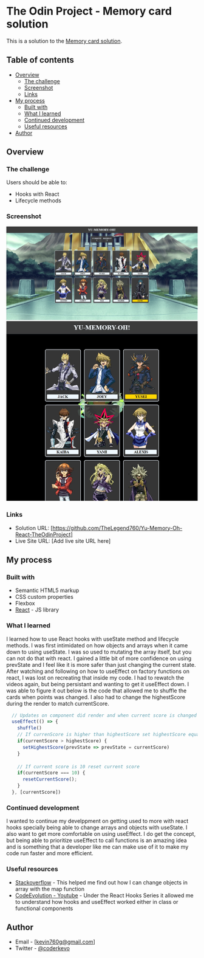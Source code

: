 # The Odin Project - Memory card solution

This is a solution to the [Memory card solution](https://www.theodinproject.com/lessons/node-path-javascript-memory-card). 

## Table of contents

- [Overview](#overview)
  - [The challenge](#the-challenge)
  - [Screenshot](#screenshot)
  - [Links](#links)
- [My process](#my-process)
  - [Built with](#built-with)
  - [What I learned](#what-i-learned)
  - [Continued development](#continued-development)
  - [Useful resources](#useful-resources)
- [Author](#author)



## Overview

### The challenge

Users should be able to:

- Hooks with React
- Lifecycle methods

### Screenshot

![](./screenshots/desktop.jpg)
![](./screenshots/desktop2.jpg)


### Links

- Solution URL: [https://github.com/TheLegend760/Yu-Memory-Oh-React-TheOdinProject]
- Live Site URL: [Add live site URL here]

## My process

### Built with

- Semantic HTML5 markup
- CSS custom properties
- Flexbox
- [React](https://reactjs.org/) - JS library


### What I learned

I learned how to use React hooks with useState method and lifecycle methods. I was first intimidated on how objects and arrays when it came down to using useState. I was so used to mutating the array itself, but you can not do that with react. I gained a little bit of more confidence on using prevState and I feel like it is more safer than just changing the current state. After watching and following on how to useEffect on factory functions on react, I was lost on recreating that inside my code. I had to rewatch the videos again, but being persistant and wanting to get it useEffect down. I was able to figure it out below is the code that allowed me to shuffle the cards when points was changed. I also had to change the highestScore during the render to match currentScore.




```js
  // Updates on component did render and when current score is changed to shuffle
  useEffect(() => {
    shuffle()
    // If currenScore is higher than highestScore set highestScore equal to currentScore
    if(currentScore > highestScore) {
      setHighestScore(prevState => prevState = currentScore)
    }

    // If current score is 10 reset current score
    if(currentScore === 10) {
      resetCurrentScore();
    }
  }, [currentScore])
```



### Continued development

I wanted to continue my develppment on getting used to more with react hooks specially being able to change arrays and objects with useState. I also want to get more comfortable on using useEffect. I do get the concept, but being able to prioritize useEffect to call functions is an amazing idea and is something that a developer like me can make use of it to make my code run faster and more efficient. 


### Useful resources

- [Stackoverflow](https://www.stackoverflow.com) - This helped me find out how I can change objects in array with the map function
- [CodeEvolution - Youtube](https://www.youtube.com/playlist?list=PLC3y8-rFHvwgg3vaYJgHGnModB54rxOk3) - Under the React Hooks Series it allowed me to understand how hooks and useEffect worked either in class or functional components



## Author

- Email - [kevin760g@gmail.com]
- Twitter - [@coderkevo](https://www.twitter.com/coderkevo)


